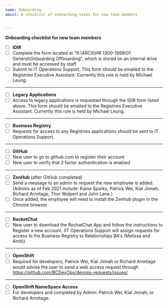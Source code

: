 ```yaml
---
name: Onboarding
about: A checklist of onboarding tasks for new team members


---
```


**Onboarding checklist for new team members**
- [ ] **IDIR**
- [ ] Complete the form located at "R:\ARCS\HR 1300-1999\01 General\Onboarding Offboarding", which is stored on an internal drive and must be accessed by staff.
- [ ] Submit to IT Operations Support. This form should be emailed to the Registries Executive Assistant. Currently this role is held by Michael Leung.

-----------------

- [ ] **Legacy Applications**
- [ ] Access to legacy applications is requested through the IDIR form listed above. This form should be emailed to the Registries Executive Assistant. Currently this role is held by Michael Leung.

-----------------

- [ ] **Business Registry**
- [ ] Requests for access to any Registries applications should be sent to IT Operations Support.

-----------------

- [ ] **GitHub**
- [ ] New user to go to github.com to register their account
- [ ] New user to verify that 2 factor authentication is enabled 

-----------------

- [ ] **ZenHub** (after GitHub completed)
- [ ] Send a message to an admin to request the new employee is added. (Admins as of Feb 2021 include: Kaine Sparks, Patrick Wei, Kial Jinnah, Richard Armitage, Thor Wolpert and John Lane.)
- [ ] Once added, the employee will need to install the Zenhub plugin in the Chrome browser

-----------------

- [ ] **RocketChat**
- [ ] New user to download the RochatChat App and follow the instructions to Register a new account. (IT Operations Support will assign requests for access to the Business Registry to Relationships BA's (Melissa and Amit))

-----------------

- [ ] **OpenShift**
- [ ] Required for developers, Patrick Wei, Kial Jinnah or Richard Armitage would advise the user to send a web access request through https://github.com/BCDevOps/devops-requests/issues/

-----------------

- [ ] **OpenShift NameSpace Access**
- [ ] For developers and completed by Admin: Patrick Wei, Kial Jinnah, or Richard Armitage.
